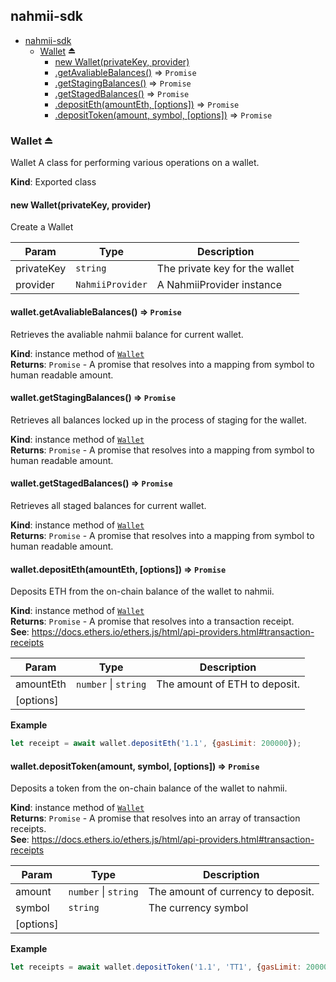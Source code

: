 <a name="module_nahmii-sdk"></a>

## nahmii-sdk

* [nahmii-sdk](#module_nahmii-sdk)
    * [Wallet](#exp_module_nahmii-sdk--Wallet) ⏏
        * [new Wallet(privateKey, provider)](#new_module_nahmii-sdk--Wallet_new)
        * [.getAvaliableBalances()](#module_nahmii-sdk--Wallet+getAvaliableBalances) ⇒ <code>Promise</code>
        * [.getStagingBalances()](#module_nahmii-sdk--Wallet+getStagingBalances) ⇒ <code>Promise</code>
        * [.getStagedBalances()](#module_nahmii-sdk--Wallet+getStagedBalances) ⇒ <code>Promise</code>
        * [.depositEth(amountEth, [options])](#module_nahmii-sdk--Wallet+depositEth) ⇒ <code>Promise</code>
        * [.depositToken(amount, symbol, [options])](#module_nahmii-sdk--Wallet+depositToken) ⇒ <code>Promise</code>

<a name="exp_module_nahmii-sdk--Wallet"></a>

### Wallet ⏏
Wallet
A class for performing various operations on a wallet.

**Kind**: Exported class  
<a name="new_module_nahmii-sdk--Wallet_new"></a>

#### new Wallet(privateKey, provider)
Create a Wallet


| Param | Type | Description |
| --- | --- | --- |
| privateKey | <code>string</code> | The private key for the wallet |
| provider | <code>NahmiiProvider</code> | A NahmiiProvider instance |

<a name="module_nahmii-sdk--Wallet+getAvaliableBalances"></a>

#### wallet.getAvaliableBalances() ⇒ <code>Promise</code>
Retrieves the avaliable nahmii balance for current wallet.

**Kind**: instance method of [<code>Wallet</code>](#exp_module_nahmii-sdk--Wallet)  
**Returns**: <code>Promise</code> - A promise that resolves into a mapping from symbol to human readable amount.  

<a name="module_nahmii-sdk--Wallet+getStagingBalances"></a>

#### wallet.getStagingBalances() ⇒ <code>Promise</code>
Retrieves all balances locked up in the process of staging for the wallet.

**Kind**: instance method of [<code>Wallet</code>](#exp_module_nahmii-sdk--Wallet)  
**Returns**: <code>Promise</code> - A promise that resolves into a mapping from symbol to human readable amount.  

<a name="module_nahmii-sdk--Wallet+getStagedBalances"></a>

#### wallet.getStagedBalances() ⇒ <code>Promise</code>
Retrieves all staged balances for current wallet.

**Kind**: instance method of [<code>Wallet</code>](#exp_module_nahmii-sdk--Wallet)  
**Returns**: <code>Promise</code> - A promise that resolves into a mapping from symbol to human readable amount.  

<a name="module_nahmii-sdk--Wallet+depositEth"></a>

#### wallet.depositEth(amountEth, [options]) ⇒ <code>Promise</code>
Deposits ETH from the on-chain balance of the wallet to nahmii.

**Kind**: instance method of [<code>Wallet</code>](#exp_module_nahmii-sdk--Wallet)  
**Returns**: <code>Promise</code> - A promise that resolves into a transaction receipt.  
**See**: https://docs.ethers.io/ethers.js/html/api-providers.html#transaction-receipts  

| Param | Type | Description |
| --- | --- | --- |
| amountEth | <code>number</code> \| <code>string</code> | The amount of ETH to deposit. |
| [options] |  |  |

**Example**  
```js
let receipt = await wallet.depositEth('1.1', {gasLimit: 200000});
```
<a name="module_nahmii-sdk--Wallet+depositToken"></a>

#### wallet.depositToken(amount, symbol, [options]) ⇒ <code>Promise</code>
Deposits a token from the on-chain balance of the wallet to nahmii.

**Kind**: instance method of [<code>Wallet</code>](#exp_module_nahmii-sdk--Wallet)  
**Returns**: <code>Promise</code> - A promise that resolves into an array of transaction receipts.  
**See**: https://docs.ethers.io/ethers.js/html/api-providers.html#transaction-receipts  

| Param | Type | Description |
| --- | --- | --- |
| amount | <code>number</code> \| <code>string</code> | The amount of currency to deposit. |
| symbol | <code>string</code> | The currency symbol |
| [options] |  |  |

**Example**  
```js
let receipts = await wallet.depositToken('1.1', 'TT1', {gasLimit: 200000});
```
